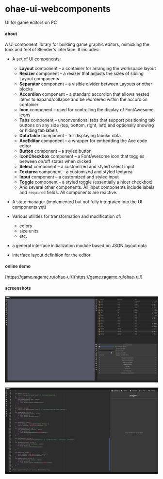 # ohae-ui-webcomponents
UI for game editors on PC

#### about

A UI component library for building game graphic editors, mimicking the look and feel of Blender's interface. It includes:

- A set of UI components:
    - **Layout** component – a container for arranging the workspace layout
    - **Resizer** component – a resizer that adjusts the sizes of sibling Layout components
    - **Separator** component – a visible divider between Layouts or other blocks
    - **Accordion** component – a standard accordion that allows nested items to expand/collapse and be reordered within the accordion container
    - **Icon** component – used for controlling the display of FontAwesome icons
    - **Tabs** component – unconventional tabs that support positioning tab buttons on any side (top, bottom, right, left) and optionally showing or hiding tab labels
    - **DataTable** component – for displaying tabular data
    - **AceEditor** component – a wrapper for embedding the Ace code editor
    - **Button** component – a styled button
    - **IconCheckbox** component – a FontAwesome icon that toggles between on/off states when clicked
    - **Select** component – a customized and styled select input
    - **Textarea** component – a customized and styled textarea
    - **Input** component – a customized and styled input
    - **Toggle** component – a styled toggle (essentially a nicer checkbox)
    - And several other components. All input components include labels and `required` fields. All components are reactive.

- A state manager (implemented but not fully integrated into the UI components yet)
- Various utilities for transformation and modification of:
    - colors
    - size units
    - etc.
- a general interface initialization module based on JSON layout data  
- interface layout definition for the editor


#### online demo

[https://game.ragame.ru/ohae-ui/](https://game.ragame.ru/ohae-ui/)

#### screenshots

![](./docs/images/screenshot_01.png)

![](./docs/images/screenshot_02.png)